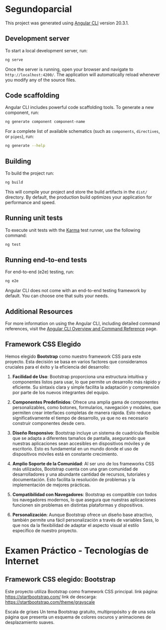 # Segundoparcial

This project was generated using [Angular CLI](https://github.com/angular/angular-cli) version 20.3.1.

## Development server

To start a local development server, run:

```bash
ng serve
```

Once the server is running, open your browser and navigate to `http://localhost:4200/`. The application will automatically reload whenever you modify any of the source files.

## Code scaffolding

Angular CLI includes powerful code scaffolding tools. To generate a new component, run:

```bash
ng generate component component-name
```

For a complete list of available schematics (such as `components`, `directives`, or `pipes`), run:

```bash
ng generate --help
```

## Building

To build the project run:

```bash
ng build
```

This will compile your project and store the build artifacts in the `dist/` directory. By default, the production build optimizes your application for performance and speed.

## Running unit tests

To execute unit tests with the [Karma](https://karma-runner.github.io) test runner, use the following command:

```bash
ng test
```

## Running end-to-end tests

For end-to-end (e2e) testing, run:

```bash
ng e2e
```

Angular CLI does not come with an end-to-end testing framework by default. You can choose one that suits your needs.

## Additional Resources

For more information on using the Angular CLI, including detailed command references, visit the [Angular CLI Overview and Command Reference](https://angular.dev/tools/cli) page.


## Framework CSS Elegido

Hemos elegido **Bootstrap** como nuestro framework CSS para este proyecto. Esta decisión se basa en varios factores que consideramos cruciales para el éxito y la eficiencia del desarrollo:

1. **Facilidad de Uso**: Bootstrap proporciona una estructura intuitiva y componentes listos para usar, lo que permite un desarrollo más rápido y eficiente. Su sintaxis clara y simple facilita la adaptación y comprensión por parte de los nuevos integrantes del equipo.

2. **Componentes Predefinidos**: Ofrece una amplia gama de componentes personalizables, como botones, formularios, navegación y modales, que permiten crear interfaces completas de manera rápida. Esto reduce significativamente el tiempo de desarrollo, ya que no es necesario construir componentes desde cero.

3. **Diseño Responsivo**: Bootstrap incluye un sistema de cuadrícula flexible que se adapta a diferentes tamaños de pantalla, asegurando que nuestras aplicaciones sean accesibles en dispositivos móviles y de escritorio. Esto es fundamental en un mundo donde el uso de dispositivos móviles está en constante crecimiento.

4. **Amplio Soporte de la Comunidad**: Al ser uno de los frameworks CSS más utilizados, Bootstrap cuenta con una gran comunidad de desarrolladores y una abundante cantidad de recursos, tutoriales y documentación. Esto facilita la resolución de problemas y la implementación de mejores prácticas.

5. **Compatibilidad con Navegadores**: Bootstrap es compatible con todos los navegadores modernos, lo que asegura que nuestras aplicaciones funcionen sin problemas en distintas plataformas y dispositivos.

6. **Personalización**: Aunque Bootstrap ofrece un diseño base atractivo, también permite una fácil personalización a través de variables Sass, lo que nos da la flexibilidad de adaptar el aspecto visual al estilo específico de nuestro proyecto.

# Examen Práctico - Tecnologías de Internet

## Framework CSS elegido: Bootstrap

Este proyecto utiliza Bootstrap  como framework CSS principal.
link página: https://startbootstrap.com/
link de descarga: https://startbootstrap.com/theme/grayscale

Escala de grises
Un tema Bootstrap gratuito, multipropósito y de una sola página que presenta un esquema de colores oscuros y animaciones de desplazamiento suaves.

